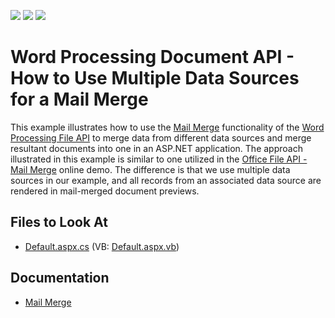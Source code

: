 <!-- default badges list -->
![](https://img.shields.io/endpoint?url=https://codecentral.devexpress.com/api/v1/VersionRange/128608336/21.1.3%2B)
[![](https://img.shields.io/badge/Open_in_DevExpress_Support_Center-FF7200?style=flat-square&logo=DevExpress&logoColor=white)](https://supportcenter.devexpress.com/ticket/details/E4765)
[![](https://img.shields.io/badge/📖_How_to_use_DevExpress_Examples-e9f6fc?style=flat-square)](https://docs.devexpress.com/GeneralInformation/403183)
<!-- default badges end -->

# Word Processing Document API - How to Use Multiple Data Sources for a Mail Merge

This example illustrates how to use the [Mail Merge](https://docs.devexpress.com/OfficeFileAPI/15277/word-processing-document-api/mail-merge) functionality of the [Word Processing File API](https://docs.devexpress.com/OfficeFileAPI/17488/word-processing-document-api) to merge data from different data sources and merge resultant documents into one in an ASP.NET application. The approach illustrated in this example is similar to one utilized in the <a href="https://demos.devexpress.com/OfficeFileAPI/ASP/MailMerge/WordRTFMailMerge.aspx">Office File API - Mail Merge</a> online demo. The difference is that we use multiple data sources in our example, and all records from an associated data source are rendered in mail-merged document previews.

## Files to Look At

* [Default.aspx.cs](./CS/MailMergeSample/Default.aspx.cs) (VB: [Default.aspx.vb](./VB/MailMergeSample/Default.aspx.vb))

## Documentation

* [Mail Merge](https://docs.devexpress.com/OfficeFileAPI/15277/word-processing-document-api/mail-merge)
